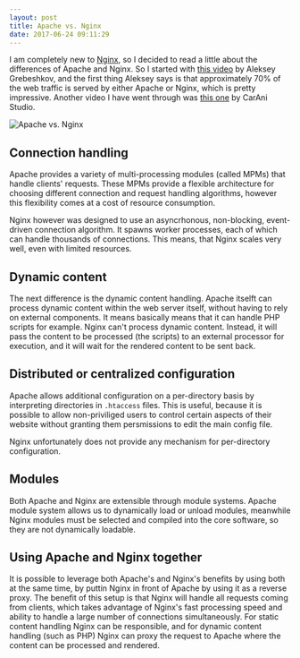 ```yaml
---
layout: post
title: Apache vs. Nginx
date: 2017-06-24 09:11:29
---
```


I am completely new to [Nginx](https://www.nginx.com/resources/wiki/), so I decided to read a little about the differences of Apache and Nginx. So I started with [this video](https://www.youtube.com/watch?v=ZhfpYgl8BtQ) by Aleksey Grebeshkov, and the first thing Aleksey says is that approximately 70% of the web traffic is served by either Apache or Nginx, which is pretty impressive. Another video I have went through was [this one](https://www.youtube.com/watch?v=YWvmnRpVbbc) by CarAni Studio.

![Apache vs. Nginx](https://community-cdn-digitalocean-com.global.ssl.fastly.net/assets/tutorials/images/large/apache_nginx_tw.png)

## Connection handling

Apache provides a variety of multi-processing modules (called MPMs) that handle clients' requests. These MPMs provide a flexible architecture for choosing different connection and request handling algorithms, however this flexibility comes at a cost of resource consumption.

Nginx however was designed to use an asyncrhonous, non-blocking, event-driven connection algorithm. It spawns worker processes, each of which can handle thousands of connections. This means, that Nginx scales very well, even with limited resources.

## Dynamic content 

The next difference is the dynamic content handling. Apache itselft can process dynamic content within the web server itself, without having to rely on external components. It means basically means that it can handle PHP scripts for example. Nginx can't process dynamic content. Instead, it will pass the content to be processed (the scripts) to an external processor for execution, and it will wait for the rendered content to be sent back.

## Distributed or centralized configuration

Apache allows additional configuration on a per-directory basis by interpreting directories in `.htaccess` files. This is useful, because it is possible to allow non-priviliged users to control certain aspects of their website without granting them persmissions to edit the main config file.

Nginx unfortunately does not provide any mechanism for per-directory configuration.

## Modules

Both Apache and Nginx are extensible through module systems. Apache module system allows us to dynamically load or unload modules, meanwhile Nginx modules must be selected and compiled into the core software, so they are not dynamically loadable.

## Using Apache and Nginx together

It is possible to leverage both Apache's and Nginx's benefits by using both at the same time, by puttin Nginx in front of Apache by using it as a reverse proxy. The benefit of this setup is that Nginx will handle all requests coming from clients, which takes advantage of Nginx's fast processing speed and ability to handle a large number of connections simultaneously. For static content handling Nginx can be responsible, and for dynamic content handling (such as PHP) Nginx can proxy the request to Apache where the content can be processed and rendered.

